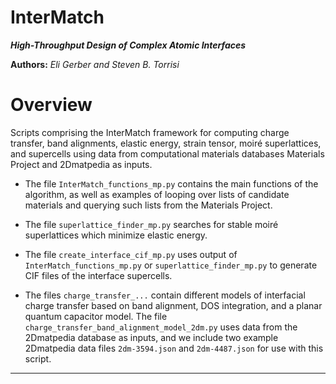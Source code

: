 InterMatch
==============

***High-Throughput Design of Complex Atomic Interfaces***

**Authors:** *Eli Gerber and Steven B. Torrisi*

# Overview

Scripts comprising the InterMatch framework for computing charge transfer, band alignments, elastic energy, strain tensor, moiré superlattices, 
and supercells using data from computational materials databases Materials Project and 2Dmatpedia as inputs.

* The file `InterMatch_functions_mp.py` contains the main functions of the algorithm, as well as examples of looping over lists of candidate materials 
and querying such lists from the Materials Project.

* The file `superlattice_finder_mp.py` searches for stable moiré superlattices which minimize elastic energy.

* The file `create_interface_cif_mp.py` uses output of `InterMatch_functions_mp.py` or `superlattice_finder_mp.py` to generate CIF files of the 
interface supercells.

* The files `charge_transfer_...` contain different models of interfacial charge transfer based on band alignment, DOS integration, and a 
planar quantum capacitor model. The file `charge_transfer_band_alignment_model_2dm.py` uses data from the 2Dmatpedia database as inputs, and we include 
two example 2Dmatpedia data files `2dm-3594.json` and `2dm-4487.json` for use with this script.

---


